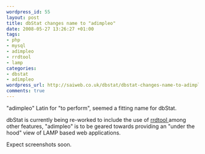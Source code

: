 ```yaml
--- 
wordpress_id: 55
layout: post
title: dbStat changes name to "adimpleo"
date: 2008-05-27 13:26:27 +01:00
tags: 
- php
- mysql
- adimpleo
- rrdtool
- lamp
categories: 
- dbstat
- adimpleo
wordpress_url: http://saiweb.co.uk/dbstat/dbstat-changes-name-to-adimpleo
comments: true
---
```

<div style=''>"adimpleo" Latin for "to perform", seemed a fitting name for dbStat.

dbStat is currently being re-worked to include the use of <a href="http://oss.oetiker.ch/rrdtool/">rrdtool </a> among other features, "adimpleo" is to be geared towards providing an "under the hood" view of LAMP based web applications.

Expect screenshots soon.

</div>
